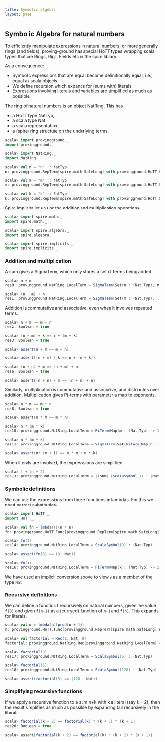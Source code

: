 ```yaml
---
title: Symbolic algebra
layout: page
---
```


## Symbolic Algebra for natural numbers

To efficiently manipulate expressions in natural numbers, or more generally rings (and fields), proving-ground has special HoTT types wrapping scala types that are Rings, Rigs, Fields etc in the spire library.

As a consequence:
* Symbolic expressions that are equal become definitionally equal, i.e., equal as scala objects.
* We define recursion which expands for (sums with) literals
* Expressions involving literals and variables are simplified as much as possible.

The ring of natural numbers is an object NatRing. This has
* a HoTT type NatTyp,
* a scala type Nat
* a scala representation
* a (spire) ring structure on the underlying terms.

```scala
scala> import provingground._
import provingground._

scala> import NatRing._
import NatRing._
```

```scala
scala> val n = "n" :: NatTyp
n: provingground.RepTerm[spire.math.SafeLong] with provingground.HoTT.Subs[provingground.RepTerm[spire.math.SafeLong]] = n : (Nat.Typ)

scala> val m = "m" :: NatTyp
m: provingground.RepTerm[spire.math.SafeLong] with provingground.HoTT.Subs[provingground.RepTerm[spire.math.SafeLong]] = m : (Nat.Typ)

scala> val k = "k" :: NatTyp
k: provingground.RepTerm[spire.math.SafeLong] with provingground.HoTT.Subs[provingground.RepTerm[spire.math.SafeLong]] = k : (Nat.Typ)
```

Spire implicits let us use the addition and multiplication operations.

```scala
scala> import spire.math._
import spire.math._

scala> import spire.algebra._
import spire.algebra._

scala> import spire.implicits._
import spire.implicits._
```

### Addition and multiplication
A sum gives a SigmaTerm, which only stores a set of terms being added.

```scala
scala> n + m
res0: provingground.NatRing.LocalTerm = SigmaTerm(Set(n : (Nat.Typ), m : (Nat.Typ)))

scala> (n + m) + n
res1: provingground.NatRing.LocalTerm = SigmaTerm(Set(m : (Nat.Typ), ((prod) (ScalaSymbol(2) : (Nat.Typ)) : ((Nat.Typ) → (Nat.Typ))) (n : (Nat.Typ)) : (Nat.Typ)))
```

Addition is commutative and associative, even when it involves repeated terms.
```scala
scala> n + m == m + n
res2: Boolean = true

scala> (n + m) + k == n + (m + k)
res3: Boolean = true

scala> assert(n + m == m + n)

scala> assert((n + m) + k == n + (m + k))

scala> (n + n) + m == (n + m) + n
res6: Boolean = true

scala> assert{(n + n) + m == (n + m) + n}
```

Similarly, multiplication is commutative and associative, and distributes over addition. Multiplication gives Pi-terms with parameter a map to exponents.

```scala
scala> n * m == m * n
res8: Boolean = true

scala> assert{n * m == m * n}

scala> n * (m * k)
res10: provingground.NatRing.LocalTerm = PiTerm(Map(m : (Nat.Typ) -> 1, k : (Nat.Typ) -> 1, n : (Nat.Typ) -> 1))

scala> n * (m + k)
res11: provingground.NatRing.LocalTerm = SigmaTerm(Set(PiTerm(Map(n : (Nat.Typ) -> 1, m : (Nat.Typ) -> 1)), PiTerm(Map(n : (Nat.Typ) -> 1, k : (Nat.Typ) -> 1))))

scala> assert(n* (m + k) == n * m + n * k)
```

When literals are involved, the expresssions are simplified

```scala
scala> 1 + (n + 2)
res13: provingground.NatRing.LocalTerm = ((sum) (ScalaSymbol(3) : (Nat.Typ)) : ((Nat.Typ) → (Nat.Typ))) (n : (Nat.Typ)) : (Nat.Typ)
```

### Symbolic definitions

We can use the expressions from these functions in lambdas. For this we need correct substitution.

```scala
scala> import HoTT._
import HoTT._

scala> val fn = lmbda(n)(n * n)
fn: provingground.HoTT.Func[provingground.RepTerm[spire.math.SafeLong] with provingground.HoTT.Subs[provingground.RepTerm[spire.math.SafeLong]],provingground.NatRing.LocalTerm] = (n : (Nat.Typ)) ↦ (PiTerm(Map(n : (Nat.Typ) -> 2)))

scala> fn(3)
res14: provingground.NatRing.LocalTerm = ScalaSymbol(9) : (Nat.Typ)

scala> assert(fn(3) == (9: Nat))

scala> fn(k)
res16: provingground.NatRing.LocalTerm = PiTerm(Map(k : (Nat.Typ) -> 2))
```

We have used an implicit conversion above to view `9` as a member of the type `Nat`

### Recursive definitions

We can define a function f recursively on natural numbers, given the value `f(0)` and given `f(n+1)` as a (curryed) function of `n+1` and `f(n)`. This expands for literals.

```scala
scala> val m = lmbda(n)(prod(n + 1))
m: provingground.HoTT.Func[provingground.RepTerm[spire.math.SafeLong] with provingground.HoTT.Subs[provingground.RepTerm[spire.math.SafeLong]],provingground.HoTT.Func[provingground.NatRing.LocalTerm,provingground.NatRing.LocalTerm]] = (n : (Nat.Typ)) ↦ ((provingground.HoTT$Typ$newname$2$@6b161534 : (Nat.Typ)) ↦ (SigmaTerm(Set(provingground.HoTT$Typ$newname$2$@6b161534 : (Nat.Typ), PiTerm(Map(n : (Nat.Typ) -> 1, provingground.HoTT$Typ$newname$2$@6b161534 : (Nat.Typ) -> 1))))))

scala> val factorial = Rec(1: Nat, m)
factorial: provingground.NatRing.Rec[provingground.NatRing.LocalTerm] = <function1>

scala> factorial(3)
res17: provingground.NatRing.LocalTerm = ScalaSymbol(6) : (Nat.Typ)

scala> factorial(5)
res18: provingground.NatRing.LocalTerm = ScalaSymbol(120) : (Nat.Typ)

scala> assert(factorial(5) == (120 : Nat))
```

### Simplifying recursive functions

If we apply a recursive function to a sum n+k with k a literal (say k = 2), then the result simplifies as much as possible by expanding tail recursively in the literal.

```scala
scala> factorial(k + 2) == factorial(k) * (k + 2) * (k + 1)
res20: Boolean = true

scala> assert{factorial(k + 2) == factorial(k) * (k + 2) * (k + 1)}
```
